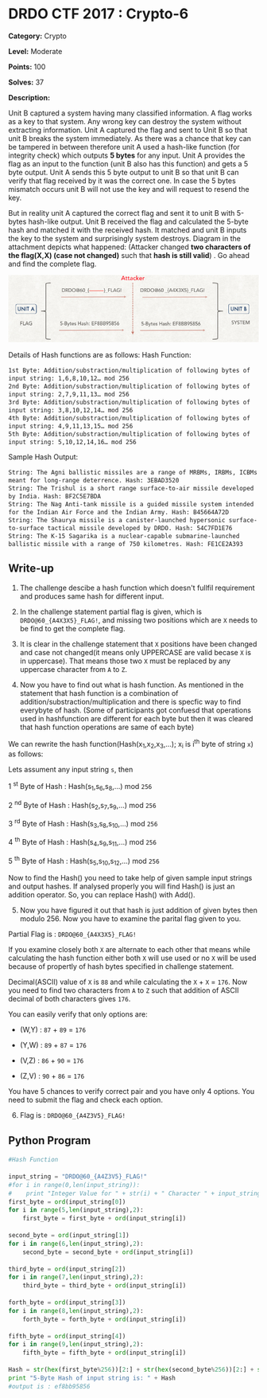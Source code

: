 # DRDO CTF 2017 : Crypto-6

**Category:** Crypto

**Level:** Moderate

**Points:** 100

**Solves:** 37

**Description:**

Unit B captured a system having many classified information. A flag works as a key to that system. 
Any wrong key can destroy the system without extracting information. Unit A captured the flag and sent to Unit B so that unit B breaks the system immediately. As there was a chance that key can be tampered in between therefore unit A used a hash-like function (for integrity check) which outputs **5 bytes** for any input. 
Unit A provides the flag as an input to the function (unit B also has this function) and gets a 5 byte output. Unit A sends this 5 byte output to unit B so that unit B can verify that flag received by it was the correct one. In case the 5 bytes mismatch occurs unit B will not use the key and will request to resend the key.

But in reality unit A captured the correct flag and sent it to unit B with 5-bytes hash-like output. Unit B received the flag and calculated the 5-byte hash and matched it with the received hash. It matched and unit B inputs the key to the system and surprisingly system destroys. 
Diagram in the attachment depicts what happened: (Attacker changed **two characters of the flag(X,X) (case not changed)** such that **hash is still valid**) . Go ahead and find the complete flag.

![Scenario.png](Scenario.png)

Details of Hash functions are as follows:
Hash Function:
```
1st Byte: Addition/substraction/multiplication of following bytes of input string: 1,6,8,10,12… mod 256
2nd Byte: Addition/substraction/multiplication of following bytes of input string: 2,7,9,11,13… mod 256
3rd Byte: Addition/substraction/multiplication of following bytes of input string: 3,8,10,12,14… mod 256
4th Byte: Addition/substraction/multiplication of following bytes of input string: 4,9,11,13,15… mod 256
5th Byte: Addition/substraction/multiplication of following bytes of input string: 5,10,12,14,16… mod 256
```
Sample Hash Output:
```
String: The Agni ballistic missiles are a range of MRBMs, IRBMs, ICBMs meant for long-range deterrence. Hash: 3EBAD3520
String: The Trishul is a short range surface-to-air missile developed by India. Hash: BF2C5E7BDA
String: The Nag Anti-tank missile is a guided missile system intended for the Indian Air Force and the Indian Army. Hash: B45664A72D
String: The Shaurya missile is a canister-launched hypersonic surface-to-surface tactical missile developed by DRDO. Hash: 54C7FD1E76
String: The K-15 Sagarika is a nuclear-capable submarine-launched ballistic missile with a range of 750 kilometres. Hash: FE1CE2A393
```


## Write-up

1. The challenge descibe a hash function which doesn't fullfil requirement and produces same hash for different input. 

2. In the challenge statement partial flag is given, which is `DRDO@60_{A4X3X5}_FLAG!`, and missing two positions which are `X` needs to be find to get the complete flag.

3. It is clear in the challenge statement that `X` positions have been changed and case not changed(it means only UPPERCASE are valid becase `X` is in uppercase). That means those two `X` must be replaced by any uppercase character from `A` to `Z`.

4. Now you have to find out what is hash function. As mentioned in the statement that hash function is a combination of addition/substraction/multiplication and there is specfic way to find everybyte of hash. (Some of participants got confuesd that operations used in hashfunction are different for each byte but then it was cleared that hash function operations are same of each byte)

We can rewrite the hash function(Hash(x<sub>1</sub>,x<sub>2</sub>,x<sub>3</sub>,...); x<sub>i</sub> is i<sup>th</sup> byte of string `x`) as follows:

Lets assument any input string `s`, then

1 <sup>st</sup> Byte of Hash : Hash(s<sub>1</sub>,s<sub>6</sub>,s<sub>8</sub>,...) mod `256`

2 <sup>nd</sup> Byte of Hash : Hash(s<sub>2</sub>,s<sub>7</sub>,s<sub>9</sub>,...) mod `256`

3 <sup>rd</sup> Byte of Hash : Hash(s<sub>3</sub>,s<sub>8</sub>,s<sub>10</sub>,...) mod `256`

4 <sup>th</sup> Byte of Hash : Hash(s<sub>4</sub>,s<sub>9</sub>,s<sub>11</sub>,...) mod `256`

5 <sup>th</sup> Byte of Hash : Hash(s<sub>5</sub>,s<sub>10</sub>,s<sub>12</sub>,...) mod `256`

Now to find the Hash() you need to take help of given sample input strings and output hashes. If analysed properly you will find Hash() is just an addition operator. So, you can replace Hash() with Add().

5. Now you have figured it out that hash is just addition of given bytes then modulo 256. Now you have to examine the parital flag given to you. 

Partial Flag is : `DRDO@60_{A4X3X5}_FLAG!` 

If you examine closely both `X` are alternate to each other that means while calculating the hash function either both `X` will use used or no `X` will be used because of propertly of hash bytes specified in challenge statement. 

Decimal(ASCII) value of `X` is `88` and while calculating the `X` + `X` = `176`. Now you need to find two characters from `A` to `Z` such that addition of ASCII decimal of both characters gives `176`. 

You can easily verify that only options are:

* (W,Y) : `87` + `89` = `176`

* (Y,W) : `89` + `87` = `176`

* (V,Z) : `86` + `90` = `176`

* (Z,V) : `90` + `86` = `176`

You have 5 chances to verify correct pair and you have only 4 options. You need to submit the flag and check each option.

6. Flag is : `DRDO@60_{A4Z3V5}_FLAG!`

## Python Program

```Python
#Hash Function

input_string = "DRDO@60_{A4Z3V5}_FLAG!"
#for i in range(0,len(input_string)):
#    print "Integer Value for " + str(i) + " Character " + input_string[i]  + " is " + str(ord(input_string[i])) + "\n"
first_byte = ord(input_string[0])
for i in range(5,len(input_string),2):
    first_byte = first_byte + ord(input_string[i])

second_byte = ord(input_string[1])
for i in range(6,len(input_string),2):
    second_byte = second_byte + ord(input_string[i])
    
third_byte = ord(input_string[2])
for i in range(7,len(input_string),2):
    third_byte = third_byte + ord(input_string[i])
    
forth_byte = ord(input_string[3])
for i in range(8,len(input_string),2):
    forth_byte = forth_byte + ord(input_string[i])
    
fifth_byte = ord(input_string[4])
for i in range(9,len(input_string),2):
    fifth_byte = fifth_byte + ord(input_string[i])

Hash = str(hex(first_byte%256))[2:] + str(hex(second_byte%256))[2:] + str(hex(third_byte%256))[2:] + str(hex(forth_byte%256))[2:] + str(hex(fifth_byte%256))[2:]
print "5-Byte Hash of input string is: " + Hash
#output is : ef8bb95856
```
